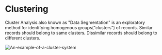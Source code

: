 # Clustering
Cluster Analysis also known as "Data Segmentation" is an exploratory method for identifying homogenous groups("clusters") of records. Similar records should belong to same clusters. Dissimilar records should belong to different clusters.

![An-example-of-a-cluster-system](https://user-images.githubusercontent.com/105537870/181441678-313c1fe6-0482-4ce8-b040-47374c8c6ae0.png)
